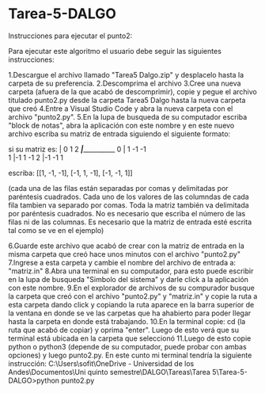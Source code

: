 # Tarea-5-DALGO

Instrucciones para ejecutar el punto2:

Para ejecutar este algoritmo el usuario debe seguir las siguientes instrucciones:

1.Descargue el archivo llamado "Tarea5 Dalgo.zip" y desplacelo hasta la carpeta de su preferencia.
2.Descomprima el archivo
3.Cree una nueva carpeta (afuera de la que acabó de descomprimir), copie y pegue el archivo titulado punto2.py desde la carpeta Tarea5 Dalgo hasta la nueva carpeta que creó
4.Entre a Visual Studio Code y abra la nueva carpeta con el archivo "punto2.py".
5.En la lupa de busqueda de su computador escriba "block de notas", abra la aplicación con este nombre y en este nuevo archivo escriba su matriz de entrada siguiendo el siguiente formato:

si su matriz es:
   | 0   1   2
___|_____________
0  | 1  -1  -1   
1  |-1   1  -1
2  |-1  -1   1

escriba:
[[1, -1, -1], [-1, 1, -1], [-1, -1, 1]]

(cada una de las filas están separadas por comas y delimitadas por paréntesis cuadrados. Cada uno de los valores de las columndas de cada fila tambien va separado por comas. Toda la matriz también va delimitada por paréntesis cuadrados. No es necesario que escriba el número de las filas ni de las columnas. Es necesario que la matriz de entrada esté escrita tal como se ve en el ejemplo)

6.Guarde este archivo que acabó de crear con la matriz de entrada en la misma carpeta que creó hace unos minutos con el archivo "punto2.py"
7.Ingrese a esta carpeta y cambie el nombre del archivo de entrada a: "matriz.in"
8.Abra una terminal en su computador, para esto puede escribir en la lupa de busqueda "Simbolo del sistema" y darle click a la aplicación con este nombre.
9.En el explorador de archivos de su compurador busque la carpeta que creó con el archivo "punto2.py" y "matriz.in" y copie la ruta a esta carpeta dando click y copiando la ruta aparece en la barra superior de la ventana en donde se ve las carpetas que ha ahabierto para poder llegar hasta la carpeta en donde está trabajando.
10.En la terminal copie: cd (la ruta que acabó de copiar) y oprima "enter". Luego de esto verá que su terminal está ubicada en la carpeta que seleccionó
11.Luego de esto copie python o python3 (depende de su computador, puede probar con ambas opciones) y luego punto2.py. En este cunto mi terminal tendría la siguiente instrucción: C:\Users\sofit\OneDrive - Universidad de los Andes\Documentos\Uni quinto semestre\DALGO\Tareas\Tarea 5\Tarea-5-DALGO>python punto2.py
